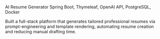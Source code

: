 AI Resume Generator
Spring Boot, Thymeleaf, OpenAI API, PostgreSQL, Docker

Built a full-stack platform that generates tailored professional resumes via prompt-engineering and template rendering, automating resume 
creation and reducing manual drafting time.
